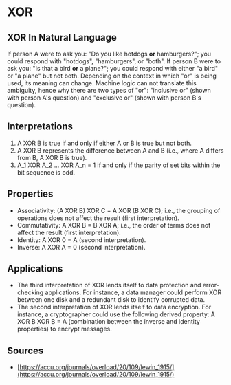 # XOR

## XOR In Natural Language

If person A were to ask you: "Do you like hotdogs **or** hamburgers?"; you could respond with "hotdogs", "hamburgers", or "both". If person B were to ask you: "Is that a bird **or** a plane?"; you could respond with either "a bird" or "a plane" but not both. Depending on the context in which "or" is being used, its meaning can change. Machine logic can not translate this ambiguity, hence why there are two types of "or": "inclusive or" (shown with person A's question) and "exclusive or" (shown with person B's question). 

## Interpretations

1. A XOR B is true if and only if either A or B is true but not both.
2. A XOR B represents the difference between A and B (i.e., where A differs from B, A XOR B is true).
3. A_1 XOR A_2 ... XOR A_n = 1 if and only if the parity of set bits within the bit sequence is odd.

## Properties

- Associativity: (A XOR B) XOR C = A XOR (B XOR C); i.e., the grouping of operations does not affect the result (first interpretation).
- Commutativity: A XOR B = B XOR A; i.e., the order of terms does not affect the result (first interpretation).
- Identity: A XOR 0 = A (second interpretation).
- Inverse: A XOR A = 0 (second interpretation).

## Applications 

- The third interpretation of XOR lends itself to data protection and error-checking applications. For instance, a data manager could perform XOR between one disk and a redundant disk to identify corrupted data. 
- The second interpretation of XOR lends itself to data encryption. For instance, a cryptographer could use the following derived property: A XOR B XOR B = A (combination between the inverse and identity properties) to encrypt messages.  

## Sources

- [https://accu.org/journals/overload/20/109/lewin_1915/](https://accu.org/journals/overload/20/109/lewin_1915/)